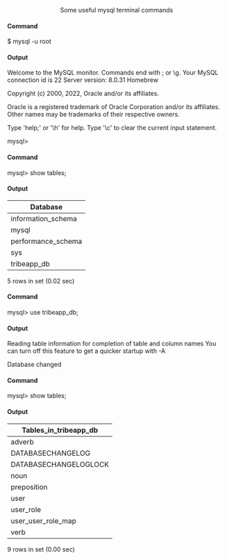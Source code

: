 <p align="center">
   Some useful mysql terminal commands
</p>

#### Command 

$ mysql -u root

#### Output

Welcome to the MySQL monitor.  Commands end with ; or \g.
Your MySQL connection id is 22
Server version: 8.0.31 Homebrew

Copyright (c) 2000, 2022, Oracle and/or its affiliates.

Oracle is a registered trademark of Oracle Corporation and/or its
affiliates. Other names may be trademarks of their respective
owners.

Type 'help;' or '\h' for help. Type '\c' to clear the current input statement.

mysql> 

#### Command 

mysql> show tables;

#### Output

| Database           | 
| -------------------|
| information_schema |
| mysql              |
| performance_schema |
| sys                |
| tribeapp_db        |
5 rows in set (0.02 sec)

#### Command

mysql> use tribeapp_db;

#### Output

Reading table information for completion of table and column names
You can turn off this feature to get a quicker startup with -A

Database changed

#### Command

mysql> show tables;

#### Output

| Tables_in_tribeapp_db |           
| ----------------------|
| adverb                |
| DATABASECHANGELOG     |
| DATABASECHANGELOGLOCK |
| noun                  |
| preposition           |
| user                  |
| user_role             |
| user_user_role_map    |
| verb                  |
9 rows in set (0.00 sec)
